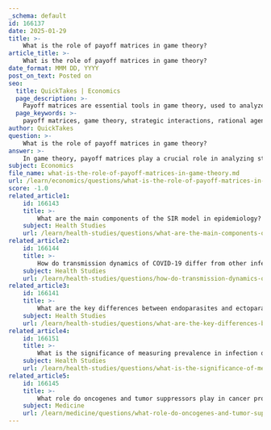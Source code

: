 ```yaml
---
_schema: default
id: 166137
date: 2025-01-29
title: >-
    What is the role of payoff matrices in game theory?
article_title: >-
    What is the role of payoff matrices in game theory?
date_format: MMM DD, YYYY
post_on_text: Posted on
seo:
  title: QuickTakes | Economics
  page_description: >-
    Payoff matrices are essential tools in game theory, used to analyze strategic interactions between rational agents by visualizing outcomes, identifying optimal strategies, and aiding in decision-making across various fields.
  page_keywords: >-
    payoff matrices, game theory, strategic interactions, rational agents, strategies representation, visualization of outcomes, Nash equilibria, decision-making, economics, business strategy, risk assessment, Prisoner's Dilemma, optimal strategies
author: QuickTakes
question: >-
    What is the role of payoff matrices in game theory?
answer: >-
    In game theory, payoff matrices play a crucial role in analyzing strategic interactions between rational agents. They provide a structured way to visualize the potential outcomes based on the strategies chosen by the players involved. Here are some key aspects of the role of payoff matrices:\n\n1. **Representation of Strategies**: A payoff matrix is typically organized as a table where the rows represent the strategies available to one player and the columns represent the strategies available to another player. Each cell in the matrix indicates the payoffs for both players based on their chosen strategies.\n\n2. **Visualization of Outcomes**: The matrix allows players to see how their payoffs change depending on the combination of strategies selected. This visualization is essential for understanding the implications of different strategic choices and helps in identifying optimal strategies.\n\n3. **Analysis of Equilibria**: Payoff matrices are instrumental in identifying equilibrium points, such as Nash equilibria, where no player has an incentive to unilaterally change their strategy given the strategy of the other player. This analysis is fundamental in predicting the behavior of players in competitive situations.\n\n4. **Facilitating Decision-Making**: By laying out the potential payoffs, payoff matrices help players make informed decisions. They can assess the risks and rewards associated with different strategies, which is particularly useful in scenarios like the Prisoner's Dilemma, where cooperation or defection leads to different outcomes.\n\n5. **Applications Beyond Theory**: While rooted in theoretical frameworks, payoff matrices have practical applications across various fields, including economics, business strategy, and risk assessment. They assist in decision-making processes by simplifying complex interactions into manageable visual formats.\n\nIn summary, payoff matrices are essential tools in game theory that facilitate the analysis of strategic interactions, helping players visualize outcomes, identify optimal strategies, and make informed decisions based on potential payoffs.
subject: Economics
file_name: what-is-the-role-of-payoff-matrices-in-game-theory.md
url: /learn/economics/questions/what-is-the-role-of-payoff-matrices-in-game-theory
score: -1.0
related_article1:
    id: 166143
    title: >-
        What are the main components of the SIR model in epidemiology?
    subject: Health Studies
    url: /learn/health-studies/questions/what-are-the-main-components-of-the-sir-model-in-epidemiology
related_article2:
    id: 166144
    title: >-
        How do transmission dynamics of COVID-19 differ from other infectious diseases?
    subject: Health Studies
    url: /learn/health-studies/questions/how-do-transmission-dynamics-of-covid19-differ-from-other-infectious-diseases
related_article3:
    id: 166141
    title: >-
        What are the key differences between endoparasites and ectoparasites?
    subject: Health Studies
    url: /learn/health-studies/questions/what-are-the-key-differences-between-endoparasites-and-ectoparasites
related_article4:
    id: 166151
    title: >-
        What is the significance of measuring prevalence in infection dynamics?
    subject: Health Studies
    url: /learn/health-studies/questions/what-is-the-significance-of-measuring-prevalence-in-infection-dynamics
related_article5:
    id: 166145
    title: >-
        What role do oncogenes and tumor suppressors play in cancer progression?
    subject: Medicine
    url: /learn/medicine/questions/what-role-do-oncogenes-and-tumor-suppressors-play-in-cancer-progression
---
```


&nbsp;